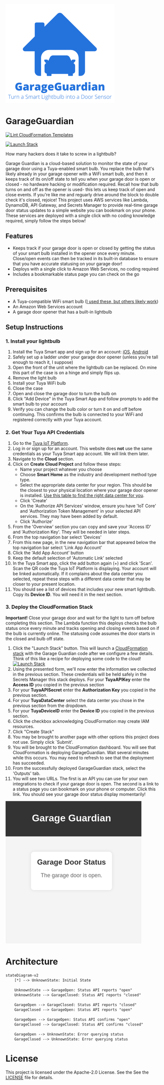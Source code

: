 ![A blue outline of a house with a car inside with the text Garage Guardian listed below it.](assets/GarageGuardian.png)
# GarageGuardian
[![Lint CloudFormation Templates](https://github.com/kevinl95/GarageGuardian/actions/workflows/main.yml/badge.svg)](https://github.com/kevinl95/GarageGuardian/actions/workflows/main.yml)


[![Launch Stack](https://s3.amazonaws.com/cloudformation-examples/cloudformation-launch-stack.png)](https://console.aws.amazon.com/cloudformation/home#/stacks/create/review?templateURL=https://garageguardian.s3.us-west-2.amazonaws.com/cloudformation.yml)

How many hackers does it take to screw in a lightbulb?

Garage Guardian is a cloud-based solution to monitor the state of your garage door using a Tuya-enabled smart bulb. You replace the bulb that's likely already in your garage opener with a WiFi smart bulb, and then it keeps track of its on/off state to tell you when your garage door is open or closed - no hardware hacking or modification required. Recall how that bulb turns on and off as the opener is used- this lets us keep track of open and close events. If you're like me and reguarly drive around the block to double check it's closed, rejoice! This project uses AWS services like Lambda, DynamoDB, API Gateway, and Secrets Manager to provide real-time garage door status updates to a simple website you can bookmark on your phone. These services are deployed with a single click with no coding knowledge required, simply follow the steps below!

## Features
- Keeps track if your garage door is open or closed by getting the status of your smart bulb installed in the opener once every minute. Close/open events can then be tracked in its built-in database to ensure that you have accurate statusing on your garage door!
- Deploys with a single click to Amazon Web Services, no coding required
- Includes a bookmarkable status page you can check on the go

## Prerequisites
- A Tuya-compatible WiFi smart bulb ([I used these, but others likely work](https://a.co/d/7PNa9o0))
- An Amazon Web Services account
- A garage door opener that has a built-in lightbulb

## Setup Instructions

### 1. Install your lightbulb
1. Install the Tuya Smart app and sign up for an account: [iOS](https://apps.apple.com/us/app/tuya-smart/id1034649547), [Android](https://play.google.com/store/apps/details?id=com.tuya.smart&hl=en-US)
2. Safely set up a ladder under your garage door opener (unless you're tall enough to reach it, I suppose)
3. Open the front of the unit where the lightbulb can be replaced. On mine this part of the case is on a hinge and simply flips up.
4. Remove the light bulb
5. Install your Tuya WiFi bulb
6. Close the case
7. Open and close the garage door to turn the bulb on
8. Click "Add Device" in the Tuya Smart App and follow prompts to add the smart bulb to your account
9. Verify you can change the bulb color or turn it on and off before continuing. This confirms the bulb is connected to your WiFi and registered correctly with your Tuya account.

### 2. Get Your Tuya API Credentials
1. Go to the [Tuya IoT Platform](https://iot.tuya.com/).
2. Log in or sign up for an account. This website does **not** use the same credentials as your Tuya Smart app account. We will link them later.
3. Navigate to the **Cloud** section.
4. Click on **Create Cloud Project** and follow these steps:
   - Name your project whatever you choose
   - Choose **Smart Home** as the industry and development method type type.
   - Select the appropriate data center for your region. This should be the closest to your physical location where your garage door opener is installed. [Use this table to find the right data center for you](https://github.com/tuya/tuya-home-assistant/wiki/Countries-Regions-and-Tuya-Data-Center).
   - Click 'Create'
   - On the 'Authorize API Services' window, ensure you have 'IoT Core' and 'Authorization Token Management' in your selected API services. They may have been added by default.
   - Click 'Authorize'
5. From the 'Overview' section you can copy and save your 'Access ID' and 'Authorization Key'. They will be needed in later steps.
6. From the top navigation bar select 'Devices'
7. From this new page, in the new navigation bar that appeared below the top navigation bar select 'Link App Account'
8. Click the 'Add App Account' button
9. Keep the default selection of 'Automatic Link' selected
10. In the Tuya Smart app, click the add button again (+) and click 'Scan'. Scan the QR code the Tuya IoT Platform is displaying. Your account will be linked automatically. If it complains about the data center you selected, repeat these steps with a different data center that may be closer to your present location.
11. You should see a list of devices that includes your new smart lightbulb. Copy its **Device ID**. You will need it in the next section.

### 3. Deploy the CloudFormation Stack
**Important!** Close your garage door and wait for the light to turn off before completing this section. The Lambda function this deploys checks the bulb status once every minute and tracks opening and closing events based on if the bulb is currently online. The statusing code assumes the door starts in the closed and bulb off state.

1. Click the "Launch Stack" button. This will launch a [CloudFormation stack](https://docs.aws.amazon.com/AWSCloudFormation/latest/UserGuide/Welcome.html) with the Garage Guardian code after we configure a few details. Think of this like a recipe for deploying some code to the cloud! 
[![Launch Stack](https://s3.amazonaws.com/cloudformation-examples/cloudformation-launch-stack.png)](https://console.aws.amazon.com/cloudformation/home#/stacks/create/review?templateURL=https://garageguardian.s3.us-west-2.amazonaws.com/cloudformation.yml)
2. Using the presented form, we'll now enter the information we collected in the previous section. These credentials will be held safely in the Secrets Manager this stack deploys. For your **TuyaAPIKey** enter the **Access ID** you copied in the previous section
3. For your **TuyaAPISecret** enter the **Authorization Key** you copied in the previous section.
4. For your **TuyaDataCenter** select the data center you chose in the previous section from the dropdown.
5. For your **TuyaDeviceID** enter the **Device ID** you copied in the previous section.
6. Click the checkbox acknowledging CloudFormation may create IAM resources.
7. Click "Create Stack"
8. You may be brought to another page with other options this project does not use. Simply click `Submit'.
9. You will be brought to the CloudFormation dashboard. You will see that CloudFormation is deploying GarageGuardian. Wait several minutes while this occurs. You may need to refresh to see that the deployment has succeeded.
10. From the successfully deployed GarageGuardian stack, select the 'Outputs' tab.
11. You will see two URLs. The first is an API you can use for your own integrations to check if your garage door is open. The second is a link to a status page you can bookmark on your phone or computer. Click this link. You should see your garage door status display momentarily!

![A webpage with a banner that reads 'Garage Guardian' with text below that says 'Garage Door Status - The garage door is open.](assets/screenshot.png)


# Architecture
```mermaid
stateDiagram-v2
    [*] --> UnknownState: Initial State

    UnknownState --> GarageOpen: Status API reports "open"
    UnknownState --> GarageClosed: Status API reports "closed"

    GarageOpen --> GarageClosed: Status API reports "closed"
    GarageClosed --> GarageOpen: Status API reports "open"

    GarageOpen --> GarageOpen: Status API confirms "open"
    GarageClosed --> GarageClosed: Status API confirms "closed"

    GarageOpen --> UnknownState: Error querying status
    GarageClosed --> UnknownState: Error querying status
```

# License
This project is licensed under the Apache-2.0 License. See the See the [LICENSE](LICENSE) file for details.